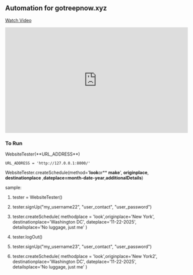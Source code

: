 <h2> Automation for gotreepnow.xyz</h2>

[Watch Video](https://www.youtube.com/embed/cMk7AQTFlbk)
<iframe width="584" height="338" src="https://www.youtube.com/embed/cMk7AQTFlbk" title="Simple Web Automation" frameborder="0" allow="accelerometer; autoplay; clipboard-write; encrypted-media; gyroscope; picture-in-picture; web-share" referrerpolicy="strict-origin-when-cross-origin" allowfullscreen></iframe>

<h3>To Run</h3>
WebsiteTester(**URL_ADDRESS**)

    URL_ADDRESS = 'http://127.0.0.1:8000/'

WebsiteTester.createSchedule(method='**look**or** **make**', **originplace**, **destinationplace** ,**dateplace=month-date-year**,**additionalDetails**)

sample: 
1. tester = WebsiteTester()
2. tester.signUp("my_username22", "user_contact", "user_password")

3. tester.createSchedule( methodplace = 'look',originplace='New York', destinationplace='Washington DC', dateplace='11-22-2025', detailsplace='No luggage, just me'  )

4. tester.logOut()

5. tester.signUp("my_username23", "user_contact", "user_password")

6. tester.createSchedule( methodplace = 'look',originplace='New York2', destinationplace='Washington DC', dateplace='11-22-2025', detailsplace='No luggage, just me'  )